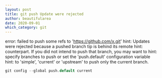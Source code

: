 ```yaml
---
layout: post
title: git push Update were rejected 
author: beautifularea
date: 2020-09-01
which_category: git
---
```


error: failed to push some refs to 'https://github.com/x.git'
hint: Updates were rejected because a pushed branch tip is behind its remote
hint: counterpart. If you did not intend to push that branch, you may want to
hint: specify branches to push or set the 'push.default' configuration variable
hint: to 'simple', 'current' or 'upstream' to push only the current branch.

```c
git config --global push.default current
```

